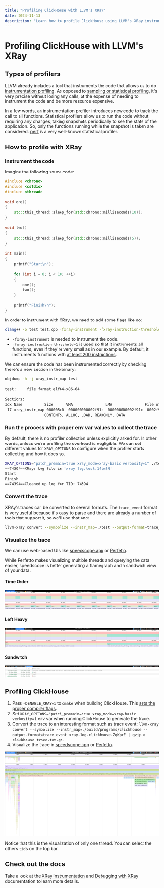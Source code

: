 ```yaml
---
title: "Profiling ClickHouse with LLVM's XRay"
date: 2024-11-13
description: "Learn how to profile ClickHouse using LLVM's XRay instrumentation profiler, visualize traces, and analyze performance."
---
```


# Profiling ClickHouse with LLVM's XRay

## Types of profilers

LLVM already includes a tool that instruments the code that allows us to do [instrumentation
profiling](https://en.wikipedia.org/wiki/Profiling_(computer_programming)#Instrumentation). As
opposed to [sampling or statistical profiling](https://en.wikipedia.org/wiki/Profiling_(computer_programming)#Statistical_profilers),
it's very precise without losing any calls, at the expense of needing to instrument the code and be
more resource expensive.

<!-- truncate -->

In a few words, an instrumentation profiler introduces new code to track the call to all functions.
Statistical profilers allow us to run the code without requiring any changes, taking snapshots
periodically to see the state of the application. So, only the functions running while the snapshot
is taken are considered. [perf](https://en.wikipedia.org/wiki/Perf_%28Linux%29) is a very well-known
statistical profiler.

## How to profile with XRay

### Instrument the code

Imagine the following souce code:

```cpp
#include <chrono>
#include <cstdio>
#include <thread>

void one()
{
    std::this_thread::sleep_for(std::chrono::milliseconds(10));
}

void two()
{
    std::this_thread::sleep_for(std::chrono::milliseconds(5));
}

int main()
{
    printf("Start\n");

    for (int i = 0; i < 10; ++i)
    {
        one();
        two();
    }

    printf("Finish\n");
}
```

In order to instrument with XRay, we need to add some flags like so:

```bash
clang++ -o test test.cpp -fxray-instrument -fxray-instruction-threshold=1
```

* `-fxray-instrument` is needed to instrument the code.
* `-fxray-instruction-threshold=1` is used so that it instruments all functions, even if they're
  very small as in our example. By default, it instruments functions with [at least 200
  instructions](https://llvm.org/docs/XRay.html#instrumenting-your-c-c-objective-c-application).

We can ensure the code has been instrumented correctly by checking there's a new section in the
binary:

```bash
objdump -h -j xray_instr_map test

test:     file format elf64-x86-64

Sections:
Idx Name          Size      VMA               LMA               File off  Algn
 17 xray_instr_map 000005c0  000000000002f91c  000000000002f91c  0002f91c  2**0
                  CONTENTS, ALLOC, LOAD, READONLY, DATA
```

### Run the process with proper env var values to collect the trace

By default, there is no profiler collection unless explicitly asked for. In other words, unless
we're profiling the overhead is negligible. We can set different values for `XRAY_OPTIONS` to
configure when the profiler starts collecting and how it does so.

```bash
XRAY_OPTIONS="patch_premain=true xray_mode=xray-basic verbosity=1" ./test
==74394==XRay: Log file in 'xray-log.test.14imlN'
Start
Finish
==74394==Cleaned up log for TID: 74394
```

### Convert the trace

XRAy's traces can be converted to several formats. The `trace_event` format is very useful because
it's easy to parse and there are already a number of tools that support it, so we'll use that one:

```bash
llvm-xray convert --symbolize --instr_map=./test --output-format=trace_event xray-log.test.14imlN | gzip > test-trace.txt.gz
```

### Visualize the trace

We can use web-based UIs like [speedscope.app](https://www.speedscope.app/) or
[Perfetto](https://ui.perfetto.dev).

While Perfetto makes visualizing multiple threads and querying the data easier, speedscope is better
generating a flamegraph and a sandwich view of your data.

#### Time Order

![time-order](./images/profiling-clickhouse-with-llvm-xray/time-order.png)

#### Left Heavy
![left-heavy](./images/profiling-clickhouse-with-llvm-xray/left-heavy.png)

#### Sandwitch
![sandwich](./images/profiling-clickhouse-with-llvm-xray/sandwich.png)

## Profiling ClickHouse

1. Pass `-DENABLE_XRAY=1` to `cmake` when building ClickHouse. This [sets the proper compiler
   flags](https://github.com/ClickHouse/ClickHouse/blob/9caac43b2aa5e7c5474a87b7596dea95f5a2569a/cmake/xray_instrumentation.cmake).
2. Set `XRAY_OPTIONS="patch_premain=true xray_mode=xray-basic verbosity=1` env var when running
   ClickHouse to generate the trace.
3. Convert the trace to an interesting format such as trace event: `llvm-xray convert --symbolize
   --instr_map=./build/programs/clickhouse --output-format=trace_event xray-log.clickhouse.ZqKprE |
   gzip > clickhouse-trace.txt.gz`.
4. Visualize the trace in [speedscope.app](https://www.speedscope.app/) or
   [Perfetto](https://ui.perfetto.dev).


![clickhouse-time-order](./images/profiling-clickhouse-with-llvm-xray/clickhouse-time-order.png)

Notice that this is the visualization of only one thread. You can select the others `tid`s on the
top bar.

## Check out the docs

Take a look at the [XRay Instrumentation](https://llvm.org/docs/XRay.html) and [Debugging with
XRay](https://llvm.org/docs/XRayExample.html) documentation to learn more details.
